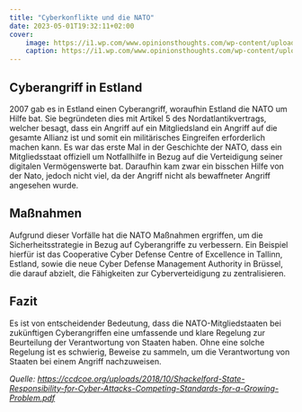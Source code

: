 ```yaml
---
title: "Cyberkonflikte und die NATO"
date: 2023-05-01T19:32:11+02:00
cover:
    image: https://i1.wp.com/www.opinionsthoughts.com/wp-content/uploads/2017/02/NATO-Seal_large.jpg?fit=1000%2C667&ssl=1
    caption: https://i1.wp.com/www.opinionsthoughts.com/wp-content/uploads/2017/02/NATO-Seal_large.jpg?fit=1000%2C667&ssl=1
---
```

Cyberangriff in Estland
-------------------------------------------------------------
2007 gab es in Estland einen Cyberangriff, woraufhin Estland die NATO um Hilfe bat. Sie begründeten dies mit Artikel 5 des Nordatlantikvertrags, welcher besagt, dass ein Angriff auf ein Mitgliedsland ein Angriff auf die gesamte Allianz ist und somit ein militärisches Eingreifen erforderlich machen kann. Es war das erste Mal in der Geschichte der NATO, dass ein Mitgliedsstaat offiziell um Notfallhilfe in Bezug auf die Verteidigung seiner digitalen Vermögenswerte bat. Daraufhin kam zwar ein bisschen Hilfe von der Nato, jedoch nicht viel, da der Angriff nicht als bewaffneter Angriff angesehen wurde.

Maßnahmen
---------

Aufgrund dieser Vorfälle hat die NATO Maßnahmen ergriffen, um die Sicherheitsstrategie in Bezug auf Cyberangriffe zu verbessern. Ein Beispiel hierfür ist das Cooperative Cyber Defense Centre of Excellence in Tallinn, Estland, sowie die neue Cyber Defense Management Authority in Brüssel, die darauf abzielt, die Fähigkeiten zur Cyberverteidigung zu zentralisieren.


Fazit
-----

Es ist von entscheidender Bedeutung, dass die NATO-Mitgliedstaaten bei zukünftigen Cyberangriffen eine umfassende und klare Regelung zur Beurteilung der Verantwortung von Staaten haben. Ohne eine solche Regelung ist es schwierig, Beweise zu sammeln, um die Verantwortung von Staaten bei einem Angriff nachzuweisen.

*Quelle: https://ccdcoe.org/uploads/2018/10/Shackelford-State-Responsibility-for-Cyber-Attacks-Competing-Standards-for-a-Growing-Problem.pdf*